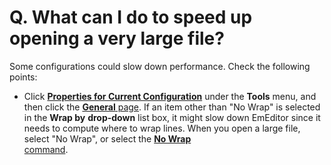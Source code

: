 # Q. What can I do to speed up opening a very large file?

Some configurations could slow down performance. Check the following points:

- Click **[Properties for Current Configuration](../../dlg/properties/index)** under the
**Tools** menu, and then click the
[**General** page](../../dlg/properties/general/index).
If an item other than "No Wrap" is selected in the
**Wrap by** **drop-down**
list box, it might slow down EmEditor since it needs to compute where to wrap lines.
When you open a large file, select "No Wrap", or select the [**No Wrap** \
command](../../cmd/view/wrap_none).
